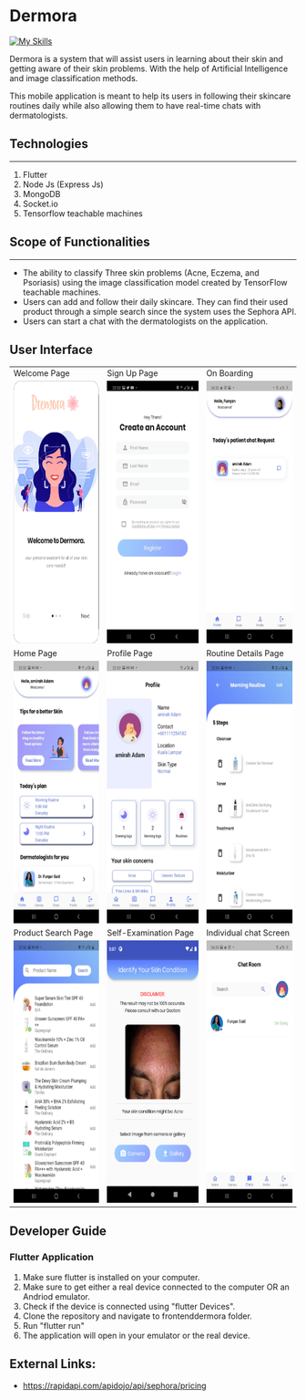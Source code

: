 # Dermora
[![My Skills](https://skills.thijs.gg/icons?i=flutter,javascript,nodejs,expressjs,mongodb&theme=dark)](https://skills.thijs.gg)

Dermora is a system that will assist users in learning about their skin and getting aware of their skin problems. With the help of Artificial Intelligence and image classification methods.

This mobile application is meant to help its users in following their skincare routines daily while also allowing them to have real-time chats with dermatologists.

## Technologies
---
1) Flutter
2) Node Js (Express Js)
3) MongoDB
4) Socket.io
5) Tensorflow teachable machines

## Scope of Functionalities
---
- The ability to classify Three skin problems (Acne, Eczema, and Psoriasis) using the image classification model created by TensorFlow teachable machines. 
- Users can add and follow their daily skincare. They can find their used product through a simple search since the system uses the Sephora API. 
- Users can start a chat with the dermatologists on the application.

## User Interface
<table>
  <tr>
    <td>Welcome Page</td>
     <td>Sign Up Page</td>
     <td>On Boarding</td>
  </tr>
  <tr>
    <td><img src="screenshots/Welcome.png" width=250 height=460></td>
    <td><img src="screenshots/signup.jpg"  width=250 height=460></td>
    <td><img src="screenshots/Doctor.jpg"  width=250 height=460></td>
  </tr>
    <tr>
    <td>Home Page</td>
     <td>Profile Page</td>
     <td>Routine Details Page</td>
  </tr>
  <tr>
    <td><img src="screenshots/home.jpg"  width=250 height=460></td>
    <td><img src="screenshots/profile.jpg"  width=250 height=460></td>
    <td><img src="screenshots/routine.jpg"  width=250 height=460></td>
  </tr>
  <tr>
    <td>Product Search Page</td>
     <td>Self-Examination Page</td>
     <td>Individual chat Screen</td>
  </tr>
  <tr>
    <td><img src="screenshots/products.jpg"  width=250 height=460></td>
    <td><img src="screenshots/examination.png"  width=250 height=460></td>
    <td><img src="screenshots/chat.jpg"  width=250 height=460></td>
  </tr>
 </table>
 
## Developer Guide
### Flutter Application

1) Make sure flutter is installed on your computer.
2) Make sure to get either a real device connected to the computer OR an Andriod emulator.
3) Check if the device is connected using "flutter Devices". 
4) Clone the repository and navigate to frontenddermora folder. 
5) Run "flutter run"
6) The application will open in your emulator or the real device.


## External Links: 
- https://rapidapi.com/apidojo/api/sephora/pricing
